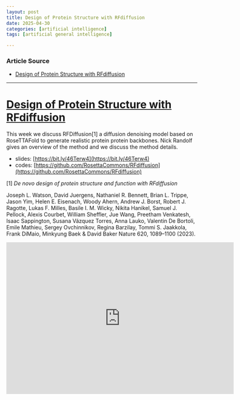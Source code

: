 ```yaml
---
layout: post
title: Design of Protein Structure with RFdiffusion  
date: 2025-04-30
categories: [artificial intelligence]
tags: [artificial general intelligence]

---
```


### Article Source


* [Design of Protein Structure with RFdiffusion](https://www.youtube.com/watch?v=agiHi6hOE3Q)

---


# [Design of Protein Structure with RFdiffusion](https://www.youtube.com/watch?v=agiHi6hOE3Q)

This week we discuss RFDiffusion[1] a diffusion denoising model based on RoseTTAFold to generate realistic protein protein backbones. Nick Randolf gives an overview of the method and we discuss the method details.

* slides: [https://bit.ly/46Terw4](https://bit.ly/46Terw4)
* codes: [https://github.com/RosettaCommons/RFdiffusion](https://github.com/RosettaCommons/RFdiffusion)

[1] *De novo design of protein structure and function with RFdiffusion*

Joseph L. Watson, David Juergens, Nathaniel R. Bennett, Brian L. Trippe, Jason Yim, Helen E. Eisenach, Woody Ahern, Andrew J. Borst, Robert J. Ragotte, Lukas F. Milles, Basile I. M. Wicky, Nikita Hanikel, Samuel J. Pellock, Alexis Courbet, William Sheffler, Jue Wang, Preetham Venkatesh, Isaac Sappington, Susana Vázquez Torres, Anna Lauko, Valentin De Bortoli, Emile Mathieu, Sergey Ovchinnikov, Regina Barzilay, Tommi S. Jaakkola, Frank DiMaio, Minkyung Baek & David Baker
Nature 620, 1089–1100 (2023).

<iframe width="600" height="400" src="https://www.youtube.com/embed/agiHi6hOE3Q?si=XRStS_tPX1l1XsUb" title="YouTube video player" frameborder="0" allow="accelerometer; autoplay; clipboard-write; encrypted-media; gyroscope; picture-in-picture; web-share" referrerpolicy="strict-origin-when-cross-origin" allowfullscreen></iframe>
